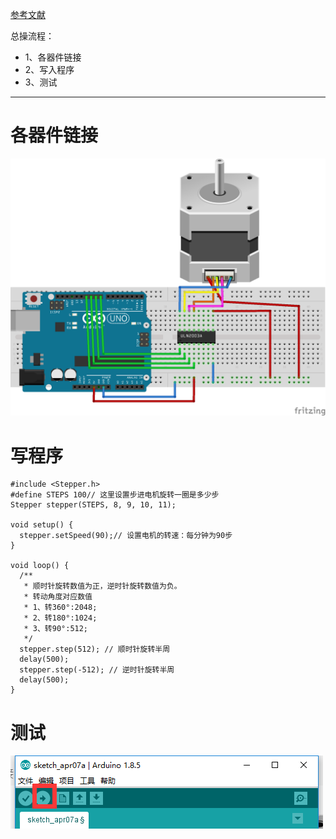 [参考文献](http://blog.sina.com.cn/s/blog_8043e91a0102wiar.html)

总操流程：
- 1、各器件链接
- 2、写入程序
- 3、测试

----------
# 各器件链接
![](image/21-1.png)
# 写程序
```
#include <Stepper.h>
#define STEPS 100// 这里设置步进电机旋转一圈是多少步
Stepper stepper(STEPS, 8, 9, 10, 11);

void setup() {
  stepper.setSpeed(90);// 设置电机的转速：每分钟为90步
}

void loop() {
  /**
   * 顺时针旋转数值为正，逆时针旋转数值为负。
   * 转动角度对应数值
   * 1、转360°:2048;
   * 2、转180°:1024;
   * 3、转90°:512;
   */
  stepper.step(512); // 顺时针旋转半周
  delay(500);
  stepper.step(-512); // 逆时针旋转半周
  delay(500);
}
```
# 测试
![](image/19-2.png)
